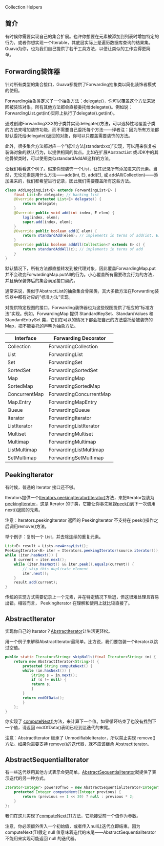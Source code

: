Collection Helpers

## 简介

有时候你需要实现自己的集合扩展。也许你想要在元素被添加到列表时增加特定的行为，或者你想实现一个Iterable，其底层实际上是遍历数据库查询的结果集。Guava为你，也为我们自己提供了若干工具方法，以便让类似的工作变得更简单。

## Forwarding装饰器

针对所有类型的集合接口，Guava都提供了Forwarding抽象类以简化装饰者模式的使用。

Forwarding抽象类定义了一个抽象方法：delegate()，你可以覆盖这个方法来返回被装饰对象。所有其他方法都会直接委托给delegate()。例如说：ForwardingList.get(int)实际上执行了delegate().get(int)。

通过创建ForwardingXXX的子类并实现delegate()方法，可以选择性地覆盖子类的方法来增加装饰功能，而不需要自己委托每个方法——译者注：因为所有方法都默认委托给delegate()返回的对象，你可以只覆盖需要装饰的方法。

此外，很多集合方法都对应一个”标准方法[standardxxx]”实现，可以用来恢复被装饰对象的默认行为，以提供相同的优点。比如在扩展AbstractList 或JDK中的其他骨架类时，可以使用类似standardAddAll这样的方法。

让我们看看这个例子。假定你想装饰一个List，让其记录所有添加进来的元素。当然，无论元素是用什么方法——add(int, E), add(E), 或 addAll(Collection)——添加进来的，我们都希望进行记录，因此我们需要覆盖所有这些方法。

```java
class AddLoggingList<E> extends ForwardingList<E> {
    final List<E> delegate; // backing list
    @Override protected List<E> delegate() {
        return delegate;
    }
    @Override public void add(int index, E elem) {
        log(index, elem);
        super.add(index, elem);
    }
    @Override public boolean add(E elem) {
        return standardAdd(elem); // implements in terms of add(int, E)
    }
    @Override public boolean addAll(Collection<? extends E> c) {
        return standardAddAll(c); // implements in terms of add
    }
}
```

默认情况下，所有方法都直接转发到被代理对象，因此覆盖ForwardingMap.put并不会改变ForwardingMap.putAll的行为。小心覆盖所有需要改变行为的方法，并且确保装饰后的集合满足接口契约。

通常来说，类似于AbstractList的抽象集合骨架类，其大多数方法在Forwarding装饰器中都有对应的”标准方法”实现。

对提供特定视图的接口，Forwarding装饰器也为这些视图提供了相应的”标准方法”实现。例如，ForwardingMap 提供 StandardKeySet、StandardValues 和 StandardEntrySet 类，它们在可以的情况下都会把自己的方法委托给被装饰的 Map，把不能委托的声明为抽象方法。

| Interface | Forwarding Decorator |
| - | -|
| Collection | ForwardingCollection |
| List | ForwardingList |
| Set | ForwardingSet |
| SortedSet | ForwardingSortedSet |
| Map | ForwardingMap |
| SortedMap | ForwardingSortedMap |
| ConcurrentMap | ForwardingConcurrentMap |
| Map.Entry | ForwardingMapEntry |
| Queue | ForwardingQueue |
| Iterator | ForwardingIterator |
| ListIterator | ForwardingListIterator |
| Multiset | ForwardingMultiset |
| Multimap | ForwardingMultimap |
| ListMultimap | ForwardingListMultimap |
| SetMultimap | ForwardingSetMultimap |

## PeekingIterator

有时候，普通的 Iterator 接口还不够。

Iterators提供一个[Iterators.peekingIterator(Iterator)](http://google.github.io/guava/releases/snapshot/api/docs/com/google/common/collect/Iterators.html#peekingIterator-java.util.Iterator-)方法，来把Iterator包装为[peekingIterator](http://google.github.io/guava/releases/snapshot/api/docs/com/google/common/collect/PeekingIterator.html)，这是 Iterator 的子类，它能让你事先窥视[peek()](http://google.github.io/guava/releases/snapshot/api/docs/com/google/common/collect/PeekingIterator.html#peek--)到下一次调用 next()返回的元素。

注意：Iterators.peekingIterator 返回的 PeekingIterator 不支持在 peek()操作之后调用remove()方法。

举个例子：复制一个 List，并去除连续的重复元素。

```java
List<E> result = Lists.newArrayList();
PeekingIterator<E> iter = Iterators.peekingIterator(source.iterator());
while (iter.hasNext()) {
    E current = iter.next();
    while (iter.hasNext() && iter.peek().equals(current)) {
        // skip this duplicate element
        iter.next();
    }
    result.add(current);
}
```

传统的实现方式需要记录上一个元素，并在特定情况下后退，但这很难处理且容易出错。相较而言， PeekingIterator 在理解和使用上就比较直接了。

## AbstractIterator

实现你自己的 Iterator？[AbstractIterator](http://google.github.io/guava/releases/snapshot/api/docs/com/google/common/collect/AbstractIterator.html)让生活更轻松。

用一个例子来解释AbstractIterator最简单。比方说，我们要包装一个iterator以跳过空值。

```java
public static Iterator<String> skipNulls(final Iterator<String> in) {
    return new AbstractIterator<String>() {
        protected String computeNext() {
        while (in.hasNext()) {
            String s = in.next();
            if (s != null) {
            return s;
            }
        }
        return endOfData();
        }
    };
}
```

你实现了 [computeNext()](http://google.github.io/guava/releases/snapshot/api/docs/com/google/common/collect/AbstractIterator.html#computeNext--)方法，来计算下一个值。如果循环结束了也没有找到下一个值，请返回 endOfData()表明已经到达迭代的末尾。

注意：AbstractIterator 继承了 UnmodifiableIterator，所以禁止实现 remove()方法。如果你需要支持 remove()的迭代器，就不应该继承 AbstractIterator。

## AbstractSequentialIterator

有一些迭代器用其他方式表示会更简单。[AbstractSequentialIterator](http://google.github.io/guava/releases/snapshot/api/docs/com/google/common/collect/AbstractSequentialIterator.html)就提供了表示迭代的另一种方式。

```java
Iterator<Integer> powersOfTwo = new AbstractSequentialIterator<Integer>(1) { // note the initial value!
    protected Integer computeNext(Integer previous) {
        return (previous == 1 << 30) ? null : previous * 2;
    }
};
```

我们在这儿实现了[computeNext(T)](http://google.github.io/guava/releases/snapshot/api/docs/com/google/common/collect/AbstractSequentialIterator.html#computeNext-T-)方法，它能接受前一个值作为参数。

注意，你必须额外传入一个初始值，或者传入null让迭代立即结束。因为computeNext(T)假定 null 值意味着迭代的末尾——AbstractSequentialIterator 不能用来实现可能返回 null 的迭代器。
